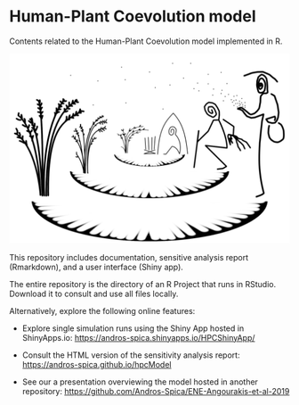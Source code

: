 # Human-Plant Coevolution model 

Contents related to the Human-Plant Coevolution model implemented in R. 

![images/hpcModel-logo_v3.png](images/hpcModel-logo_v3.png)

This repository includes documentation, sensitive analysis report (Rmarkdown), and a user interface (Shiny app). 

The entire repository is the directory of an R Project that runs in RStudio. Download it to consult and use all files locally. 

Alternatively, explore the following online features:

- Explore single simulation runs using the Shiny App hosted in ShinyApps.io: https://andros-spica.shinyapps.io/HPCShinyApp/

- Consult the HTML version of the sensitivity analysis report: https://andros-spica.github.io/hpcModel

- See our a presentation overviewing the model hosted in another repository: https://github.com/Andros-Spica/ENE-Angourakis-et-al-2019

<Publication info>
